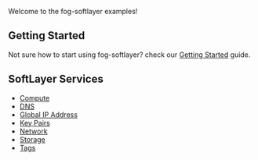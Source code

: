 Welcome to the fog-softlayer examples!

## Getting Started

Not sure how to start using fog-softlayer? check our [Getting Started](getting_started.md) guide.

## SoftLayer Services

* [Compute](compute.md)
* [DNS](dns.md)
* [Global IP Address](global_ip_address.md)
* [Key Pairs](key_pairs.md)
* [Network](Network.md)
* [Storage](storage.md)
* [Tags](tags.md)